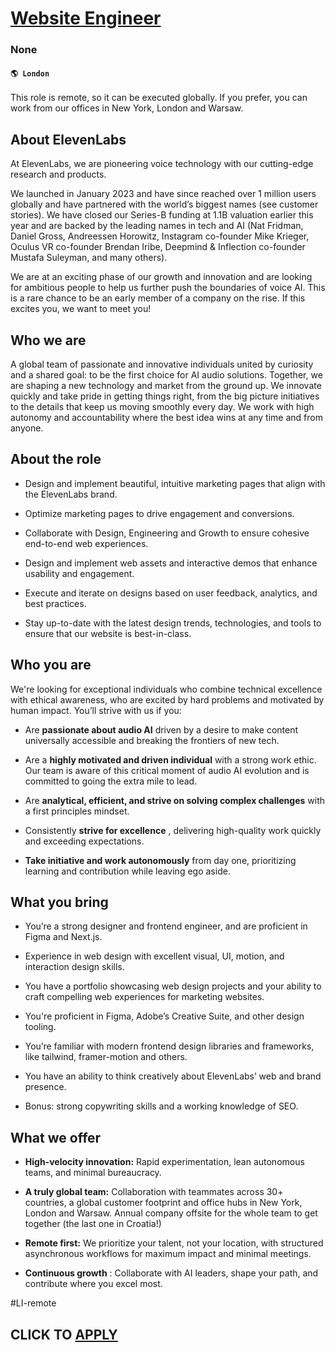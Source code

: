 # [Website Engineer ](https://www.remotewlb.com/apply/website-engineer)  
### None  
#### `🌎 London`  

This role is remote, so it can be executed globally. If you prefer, you can work from our offices in New York, London and Warsaw.

##  **About ElevenLabs**

At ElevenLabs, we are pioneering voice technology with our cutting-edge research and products.

We launched in January 2023 and have since reached over 1 million users globally and have partnered with the world’s biggest names (see customer stories). We have closed our Series-B funding at 1.1B valuation earlier this year and are backed by the leading names in tech and AI (Nat Fridman, Daniel Gross, Andreessen Horowitz, Instagram co-founder Mike Krieger, Oculus VR co-founder Brendan Iribe, Deepmind & Inflection co-founder Mustafa Suleyman, and many others).

We are at an exciting phase of our growth and innovation and are looking for ambitious people to help us further push the boundaries of voice AI. This is a rare chance to be an early member of a company on the rise. If this excites you, we want to meet you!

## **Who we are**

A global team of passionate and innovative individuals united by curiosity and a shared goal: to be the first choice for AI audio solutions. Together, we are shaping a new technology and market from the ground up. We innovate quickly and take pride in getting things right, from the big picture initiatives to the details that keep us moving smoothly every day. We work with high autonomy and accountability where the best idea wins at any time and from anyone.

## **About the role**

  * Design and implement beautiful, intuitive marketing pages that align with the ElevenLabs brand.

  * Optimize marketing pages to drive engagement and conversions. 

  * Collaborate with Design, Engineering and Growth to ensure cohesive end-to-end web experiences.

  * Design and implement web assets and interactive demos that enhance usability and engagement.

  * Execute and iterate on designs based on user feedback, analytics, and best practices.

  * Stay up-to-date with the latest design trends, technologies, and tools to ensure that our website is best-in-class. 

## **Who you are**

We're looking for exceptional individuals who combine technical excellence with ethical awareness, who are excited by hard problems and motivated by human impact. You’ll strive with us if you:

  * Are **passionate about audio AI** driven by a desire to make content universally accessible and breaking the frontiers of new tech. 

  * Are a **highly motivated and driven individual** with a strong work ethic. Our team is aware of this critical moment of audio AI evolution and is committed to going the extra mile to lead. 

  * Are **analytical, efficient, and strive on solving complex challenges** with a first principles mindset. 

  * Consistently **strive for excellence** , delivering high-quality work quickly and exceeding expectations.

  *  **Take initiative and work autonomously** from day one, prioritizing learning and contribution while leaving ego aside.

##  **What you bring**

  * You’re a strong designer and frontend engineer, and are proficient in Figma and Next.js. 

  * Experience in web design with excellent visual, UI, motion, and interaction design skills.

  * You have a portfolio showcasing web design projects and your ability to craft compelling web experiences for marketing websites. 

  * You're proficient in Figma, Adobe’s Creative Suite, and other design tooling. 

  * You’re familiar with modern frontend design libraries and frameworks, like tailwind, framer-motion and others. 

  * You have an ability to think creatively about ElevenLabs’ web and brand presence.

  * Bonus: strong copywriting skills and a working knowledge of SEO. 

## **What we offer**

  *  **High-velocity innovation:** Rapid experimentation, lean autonomous teams, and minimal bureaucracy.

  *  **A truly global team:** Collaboration with teammates across 30+ countries, a global customer footprint and office hubs in New York, London and Warsaw. Annual company offsite for the whole team to get together (the last one in Croatia!) 

  * **Remote first:** We prioritize your talent, not your location, with structured asynchronous workflows for maximum impact and minimal meetings.

  *  **Continuous growth** : Collaborate with AI leaders, shape your path, and contribute where you excel most.

#LI-remote

  
## CLICK TO [APPLY](https://www.remotewlb.com/apply/website-engineer)

